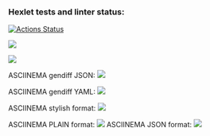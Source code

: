 ### Hexlet tests and linter status:
[![Actions Status](https://github.com/sweetsk8er/frontend-project-46/workflows/hexlet-check/badge.svg)](https://github.com/sweetsk8er/frontend-project-46/actions)

<a href="https://codeclimate.com/github/sweetsk8er/frontend-project-46/maintainability"><img src="https://api.codeclimate.com/v1/badges/2d8d43504caafb7a8ad1/maintainability" /></a>

<a href="https://codeclimate.com/github/sweetsk8er/frontend-project-46/test_coverage"><img src="https://api.codeclimate.com/v1/badges/2d8d43504caafb7a8ad1/test_coverage" /></a>

ASCIINEMA gendiff JSON:
<a href="https://asciinema.org/a/wvXmCVgfD7mJNZvByz2CXHM9q" target="_blank"><img src="https://asciinema.org/a/wvXmCVgfD7mJNZvByz2CXHM9q.svg" /></a>

ASCIINEMA gendiff YAML:
<a href="https://asciinema.org/a/zMBKpKHyZVuLQ522sUADqwFxp" target="_blank"><img src="https://asciinema.org/a/zMBKpKHyZVuLQ522sUADqwFxp.svg" /></a>

ASCIINEMA stylish format:
<a href="https://asciinema.org/a/6aNnVbgxXlak9LWV7Fg2LlPmp" target="_blank"><img src="https://asciinema.org/a/6aNnVbgxXlak9LWV7Fg2LlPmp.svg" /></a>

ASCIINEMA PLAIN format:
<a href="https://asciinema.org/a/aGZFJ0nAfdZ1alsM6RSWWpL2G" target="_blank"><img src="https://asciinema.org/a/aGZFJ0nAfdZ1alsM6RSWWpL2G.svg" /></a>
ASCIINEMA JSON format:
<a href="https://asciinema.org/a/gYBRkknibnAiXdN8hXidC6C9g" target="_blank"><img src="https://asciinema.org/a/gYBRkknibnAiXdN8hXidC6C9g.svg" /></a>

